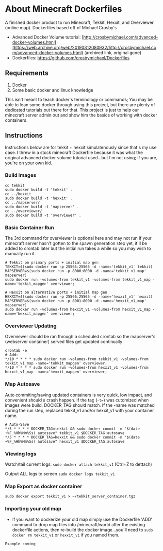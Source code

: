 # About Minecraft Dockerfiles
A finished docker product to run Minecraft, Tekkit, Hexxit, and Overviewer (online map).  Dockerfiles based off of Michael Crosby's
* Advanced Docker Volume tutorial: [http://crosbymichael.com/advanced-docker-volumes.html](https://web.archive.org/web/20190312080932/http://crosbymichael.com/advanced-docker-volumes.html) (archived link, original gone)
* Dockerfiles: https://github.com/crosbymichael/Dockerfiles

## Requirements
1. Docker
2. Some basic docker and linux knowledge

This isn't meant to teach docker's terminology or commands; You may be able to lean some docker through using this project, but there are plenty of dedicated tutorials out there for that.  This project is just to help our minecraft server admin out and show him the basics of working with docker containers.

## Instructions
Instructions below are for tekkit + hexxit simulatenously since that's my use case.  I threw in a stock minecraft Dockerfile because it was what the original advanced docker volume tutorial used...but I'm not using; if you are, you're on your own kid.
  
### Build Images
```
cd tekkit
sudo docker build -t 'tekkit' .
cd ../hexxit
sudo docker build -t 'hexxit' .
cd ../mapserver/
sudo docker build -t 'mapserver' .
cd ../overviewer/
sudo docker build -t 'overviewer' .
```

### Basic Container Run
The 3rd command for overviewer is optional here and may not run if your minecraft server hasn't gotten to the spawn generation step yet, it'll be added to crontab later but the initial run takes a while so you may wish to manually run it.
```
# Tekkit on primary ports + initial map gen
TEKKIT=$(sudo docker run -p 25565:25565 -d -name='tekkit_v1' tekkit)
MAPSERVER=$(sudo docker run -p 8000:8000 -d -name='tekkit_v1_map' mapserver)
sudo docker run -volumes-from tekkit_v1 -volumes-from tekkit_v1_map -name='tekkit_mapgen' overviewer;

# Hexxit on alternative ports + initial map gen
HEXXIT=$(sudo docker run -p 25566:25565 -d -name='hexxit_v1' hexxit)
MAPSERVER=$(sudo docker run -p 8001:8000 -d -name='hexxit_v1_map' mapserver)
sudo docker run -volumes-from hexxit_v1 -volumes-from hexxit_v1_map -name='hexxit_mapgen' overviewer;
```

### Overviewer Updating
Overviewer should be ran through a scheduled crontab so the mapserver's (webserver container) served files get updated continually
```
crontab -e
# Add:
*/10 * * * * sudo docker run -volumes-from tekkit_v1 -volumes-from tekkit_v1_map -name='tekkit_mapgen' overviewer;
*/10 * * * * sudo docker run -volumes-from hexxit_v1 -volumes-from hexxit_v1_map -name='hexxit_mapgen' overviewer;
```

### Map Autosave
Auto commiting/saving updated containers is very quick, low impact, and convenient should a crash happen.  If the tag (`-t=`) was cutomized when images were build, DOCKER_TAG should match.  If the -name was matched during the run step, replaced tekkit_v1 and/or hexxit_v1 with your container name.
```
# Auto-Save
*/5 * * * * DOCKER_TAG=tekkit && sudo docker commit -m "$(date +%F_%Hh%Mm%Ss) autosave" tekkit_v1 $DOCKER_TAG:autosave
*/5 * * * * DOCKER_TAG=hexxit && sudo docker commit -m "$(date +%F_%Hh%Mm%Ss) autosave" hexxit_v1 $DOCKER_TAG:autosave
```

### Viewing logs
Watch/tail current logs: `sudo docker attach tekkit_v1` (Ctrl+Z to dettach)

Output ALL logs to screen `sudo docker logs tekkit_v1`

### Map Export as docker container
```
sudo docker export tekkit_v1 > ~/tekkit_server_container.tgz
```

### Importing your old map
* If you want to dockerize your old map simply use the Dockerfile 'ADD' command to drop map files into /minecraft/world after the existing dockerfile actions, then re-build the docker image...you'll need to `sudo docker rm tekkit_v1` or `hexxit_v1` if you named them.
```
Example coming
```
